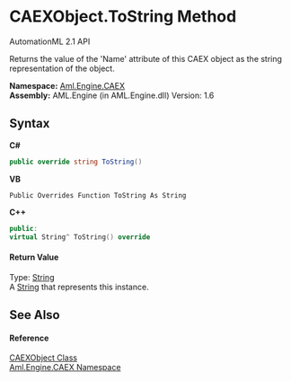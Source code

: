# CAEXObject.ToString Method 
AutomationML 2.1 API 

Returns the value of the 'Name' attribute of this CAEX object as the string representation of the object.

**Namespace:**&nbsp;<a href="N_Aml_Engine_CAEX">Aml.Engine.CAEX</a><br />**Assembly:**&nbsp;AML.Engine (in AML.Engine.dll) Version: 1.6

## Syntax

**C#**<br />
``` C#
public override string ToString()
```

**VB**<br />
``` VB
Public Overrides Function ToString As String
```

**C++**<br />
``` C++
public:
virtual String^ ToString() override
```


#### Return Value
Type: <a href="https://docs.microsoft.com/dotnet/api/system.string" target="_parent" rel="noopener noreferrer">String</a><br />A <a href="https://docs.microsoft.com/dotnet/api/system.string" target="_parent" rel="noopener noreferrer">String</a> that represents this instance.

## See Also


#### Reference
<a href="T_Aml_Engine_CAEX_CAEXObject">CAEXObject Class</a><br /><a href="N_Aml_Engine_CAEX">Aml.Engine.CAEX Namespace</a><br />
